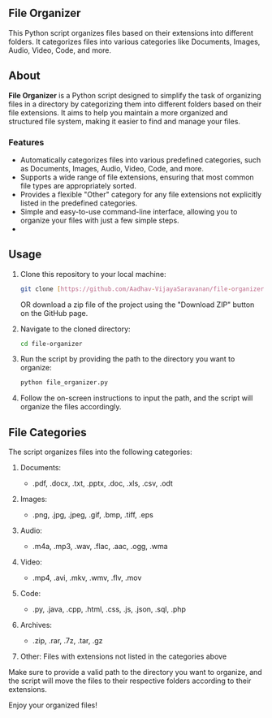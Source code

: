 ## File Organizer

This Python script organizes files based on their extensions into different folders. It categorizes files into various categories like Documents, Images, Audio, Video, Code, and more.

## About

**File Organizer** is a Python script designed to simplify the task of organizing files in a directory by categorizing them into different folders based on their file extensions. It aims to help you maintain a more organized and structured file system, making it easier to find and manage your files.

### Features

- Automatically categorizes files into various predefined categories, such as Documents, Images, Audio, Video, Code, and more.
- Supports a wide range of file extensions, ensuring that most common file types are appropriately sorted.
- Provides a flexible "Other" category for any file extensions not explicitly listed in the predefined categories.
- Simple and easy-to-use command-line interface, allowing you to organize your files with just a few simple steps.
- 
## Usage

1. Clone this repository to your local machine:

    ```bash
    git clone [https://github.com/Aadhav-VijayaSaravanan/file-organizer.git](https://github.com/Aadhav-VijayaSaravanan/file-organizer.git)
    ```

   OR download a zip file of the project using the "Download ZIP" button on the GitHub page.

2. Navigate to the cloned directory:

    ```bash
    cd file-organizer
    ```

3. Run the script by providing the path to the directory you want to organize:

    ```bash
    python file_organizer.py
    ```

4. Follow the on-screen instructions to input the path, and the script will organize the files accordingly.

## File Categories

The script organizes files into the following categories:

1. Documents:
   - .pdf, .docx, .txt, .pptx, .doc, .xls, .csv, .odt

2. Images:
   - .png, .jpg, .jpeg, .gif, .bmp, .tiff, .eps

3. Audio:
   - .m4a, .mp3, .wav, .flac, .aac, .ogg, .wma

4. Video:
   - .mp4, .avi, .mkv, .wmv, .flv, .mov

5. Code:
   - .py, .java, .cpp, .html, .css, .js, .json, .sql, .php

6. Archives:
   - .zip, .rar, .7z, .tar, .gz

7. Other: Files with extensions not listed in the categories above

Make sure to provide a valid path to the directory you want to organize, and the script will move the files to their respective folders according to their extensions.

Enjoy your organized files!
